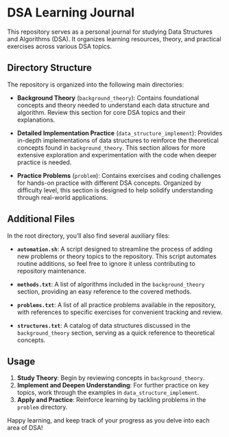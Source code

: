 # DSA Learning Journal

This repository serves as a personal journal for studying Data Structures and Algorithms (DSA). It organizes learning resources, theory, and practical exercises across various DSA topics.

## Directory Structure

The repository is organized into the following main directories:

- **Background Theory** (`background_theory`): Contains foundational concepts and theory needed to understand each data structure and algorithm. Review this section for core DSA topics and their explanations.

- **Detailed Implementation Practice** (`data_structure_implement`): Provides in-depth implementations of data structures to reinforce the theoretical concepts found in `background_theory`. This section allows for more extensive exploration and experimentation with the code when deeper practice is needed.

- **Practice Problems** (`problem`): Contains exercises and coding challenges for hands-on practice with different DSA concepts. Organized by difficulty level, this section is designed to help solidify understanding through real-world applications.

## Additional Files

In the root directory, you’ll also find several auxiliary files:

- **`automation.sh`**: A script designed to streamline the process of adding new problems or theory topics to the repository. This script automates routine additions, so feel free to ignore it unless contributing to repository maintenance.

- **`methods.txt`**: A list of algorithms included in the `background_theory` section, providing an easy reference to the covered methods.

- **`problems.txt`**: A list of all practice problems available in the repository, with references to specific exercises for convenient tracking and review.

- **`structures.txt`**: A catalog of data structures discussed in the `background_theory` section, serving as a quick reference to theoretical concepts.

## Usage

1. **Study Theory**: Begin by reviewing concepts in `background_theory`.
2. **Implement and Deepen Understanding**: For further practice on key topics, work through the examples in `data_structure_implement`.
3. **Apply and Practice**: Reinforce learning by tackling problems in the `problem` directory.

Happy learning, and keep track of your progress as you delve into each area of DSA!
